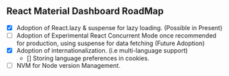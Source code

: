 ## React Material Dashboard RoadMap

- [x] Adoption of React.lazy & suspense for lazy loading. (Possible in Present)
- [ ] Adoption of Experimental React Concurrent Mode once recommended for production, using suspense for data fetching (Future Adoption)
- [x] Adoption of internationalization. (i.e multi-language support)
    - [] Storing language preferences in cookies.
- [ ] NVM for Node version Management.